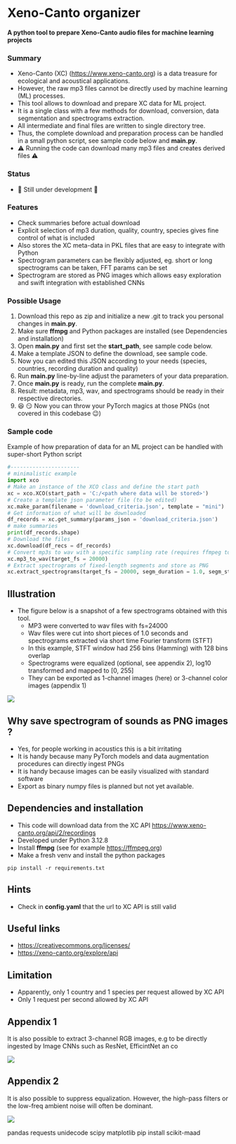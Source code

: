 # Xeno-Canto organizer 

**A python tool to prepare Xeno-Canto audio files for machine learning projects**

### Summary
* Xeno-Canto (XC) (https://www.xeno-canto.org) is a data treasure for ecological and acoustical applications. 
* However, the raw mp3 files cannot be directly used by machine learning (ML) processes. 
* This tool allows to download and prepare XC data for ML project.
* It is a single class with a few methods for download, conversion, data segmentation and spectrograms extraction.
* All intermediate and final files are written to single directory tree.
* Thus, the complete download and preparation process can be handled in a small python script, see sample code below and **main.py**.
* :warning: Running the code can download many mp3 files and creates derived files :warning:

### Status
* :construction: Still under development :construction:

### Features
* Check summaries before actual download
* Explicit selection of mp3 duration, quality, country, species gives fine control of what is included
* Also stores the XC meta-data in PKL files that are easy to integrate with Python
* Spectrogram parameters can be flexibly adjusted, eg. short or long spectrograms can be taken, FFT params can be set
* Spectrogram are stored as PNG images which allows easy exploration and swift integration with established CNNs

### Possible Usage
1. Download this repo as zip and initialize a new .git to track you personal changes in **main.py**.
2. Make sure **ffmpg** and Python packages are installed (see Dependencies and installation)
3. Open **main.py** and first set the **start_path**, see sample code below. 
4. Make a template JSON to define the download, see sample code. 
5. Now you can edited this JSON according to your needs (species, countries, recording duration and quality)
6. Run **main.py** line-by-line adjust the parameters of your data preparation. 
7. Once **main.py** is ready, run the complete **main.py**.
8. Result: metadata, mp3, wav, and spectrograms should be ready in their respective directories.
9. :satisfied: :smirk: Now you can throw your PyTorch magics at those PNGs (not covered in this codebase :wink:) 


### Sample code
Example of how preparation of data for an ML project can be handled with super-short Python script
```python
#----------------------
# minimalistic example
import xco 
# Make an instance of the XCO class and define the start path 
xc = xco.XCO(start_path = 'C:/<path where data will be stored>')
# Create a template json parameter file (to be edited)
xc.make_param(filename = 'download_criteria.json', template = "mini")
# Get information of what will be downloaded
df_records = xc.get_summary(params_json = 'download_criteria.json')
# make summaries  
print(df_records.shape)
# Download the files 
xc.download(df_recs = df_records)
# Convert mp3s to wav with a specific sampling rate (requires ffmpeg to be installed)
xc.mp3_to_wav(target_fs = 20000)
# Extract spectrograms of fixed-length segments and store as PNG
xc.extract_spectrograms(target_fs = 20000, segm_duration = 1.0, segm_step = 0.5, win_siz = 512, win_olap = 192, equalize = False, colormap='viridis')
```

## Illustration
* The figure below is a snapshot of a few spectrograms obtained with this tool.
    * MP3 were converted to wav files with fs=24000
    * Wav files were cut into short pieces of 1.0 seconds and spectrograms extracted via short time Fourier transform (STFT)
    * In this example, STFT window had 256 bins (Hamming) with 128 bins overlap
    * Spectrograms were equalized (optional, see appendix 2), log10 transformed and mapped to [0, 255]
    * They can be exported as 1-channel images (here) or 3-channel color images (appendix 1)

![](./images/spectros_02.png)  

## Why save spectrogram of sounds as PNG images ?
* Yes, for people working in acoustics this is a bit irritating
* It is handy because many PyTorch models and data augmentation procedures can directly ingest PNGs
* It is handy because images can be easily visualized with standard software
* Export as binary numpy files is planned but not yet available.

## Dependencies and installation
* This code will download data from the XC API https://www.xeno-canto.org/api/2/recordings
* Developed under Python 3.12.8
* Install **ffmpg** (see for example https://ffmpeg.org)
* Make a fresh venv and install the python packages 
```
pip install -r requirements.txt
```

## Hints
* Check in **config.yaml** that the url to XC API is still valid

## Useful links
* https://creativecommons.org/licenses/
* https://xeno-canto.org/explore/api

## Limitation
* Apparently, only 1 country and 1 species per request allowed by XC API
* Only 1 request per second allowed by XC API


## Appendix 1

It is also possible to extract 3-channel RGB images, e.g to be directly ingested by Image CNNs such as ResNet, EfficintNet an co

![](./images/spectros_01.png)  


## Appendix 2

It is also possible to suppress equalization. 
However, the high-pass filters or the low-freq ambient noise will often be dominant.

![](./images/spectros_03.png)  



pandas
requests
unidecode
scipy
matplotlib
pip install scikit-maad














